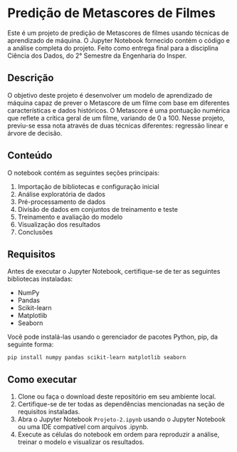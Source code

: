 # Predição de Metascores de Filmes

Este é um projeto de predição de Metascores de filmes usando técnicas de aprendizado de máquina. O Jupyter Notebook fornecido contém o código e a análise completa do projeto. Feito como entrega final para a disciplina Ciência dos Dados, do 2° Semestre da Engenharia do Insper.

## Descrição

O objetivo deste projeto é desenvolver um modelo de aprendizado de máquina capaz de prever o Metascore de um filme com base em diferentes características e dados históricos. O Metascore é uma pontuação numérica que reflete a crítica geral de um filme, variando de 0 a 100. Nesse projeto, previu-se essa nota através de duas técnicas diferentes: regressão linear e árvore de decisão.

## Conteúdo

O notebook contém as seguintes seções principais:

1. Importação de bibliotecas e configuração inicial
2. Análise exploratória de dados
3. Pré-processamento de dados
4. Divisão de dados em conjuntos de treinamento e teste
5. Treinamento e avaliação do modelo
6. Visualização dos resultados
7. Conclusões

## Requisitos

Antes de executar o Jupyter Notebook, certifique-se de ter as seguintes bibliotecas instaladas:

- NumPy
- Pandas
- Scikit-learn
- Matplotlib
- Seaborn

Você pode instalá-las usando o gerenciador de pacotes Python, pip, da seguinte forma:

`pip install numpy pandas scikit-learn matplotlib seaborn`

## Como executar

1. Clone ou faça o download deste repositório em seu ambiente local.
2. Certifique-se de ter todas as dependências mencionadas na seção de requisitos instaladas.
3. Abra o Jupyter Notebook `Projeto-2.ipynb` usando o Jupyter Notebook ou uma IDE compatível com arquivos .ipynb.
4. Execute as células do notebook em ordem para reproduzir a análise, treinar o modelo e visualizar os resultados.

